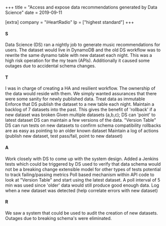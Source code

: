 +++
title = "Access and expose data recommendations generated by Data Science"
date = 2019-09-11

[extra]
company = "iHeartRadio"
lp = ["highest standard"]
+++

#### S
Data Science (DS) ran a nightly job to generate music recommendations for users.
The dataset would live in DynamoDB and the old DS workflow was to rewrite the
same dynamo table with new dataset each night. This was a high risk operation
for the my team (APIs). Additionally it caused some outages due to accidental
schema changes.

#### T
I was in charge of creating a HA and resilient workflow.
The ownership of the data would reside with them.
We simply wanted assurances that there were some sanity for newly published data.
Treat data as immutable
    Enforce that DS publish the dataset to a new table each night.
    Maintain a backlog of 7 datasets into the past.
    This gives the benefit of 'rollback' if a new dataset was broken
Given multiple datasets (a,b,c); DS can 'point' to latest dataset
    DS can maintain a few versions of the data. "Version Table"
    DS can run tests on new datasets to confirm schema compatibility
    rollbacks are as easy as pointing to an older known dataset
Maintain a log of actions (publish new dataset, test pass/fail, point to new dataset)

#### A
Work closely with DS to come up with the system design.
Added a Jenkins tests which could be triggered by DS
    used to verify that data schema would not be a breaking change
    extensible model for other types of tests
    potential to track failing/passing metrics
Poll based mechanism within API code to look at "Version Table" and start using the latest dataset.
    A poll interval of 5 min was used since 'older' data would still produce good enough data.
    Log when a new dataset was detected (help correlate errors with new dataset)

#### R
We saw a system that could be used to audit the creation of new datasets.
Outages due to breaking schema's were eliminated.

